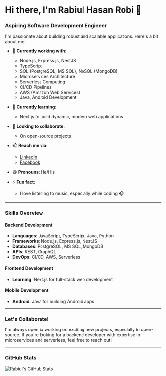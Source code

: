 # Hi there, I'm Rabiul Hasan Robi 👋

### Aspiring Software Development Engineer

I'm passionate about building robust and scalable applications. Here's a bit about me:

- 🔭 **Currently working with**:  
  - Node.js, Express.js, NestJS  
  - TypeScript  
  - SQL (PostgreSQL, MS SQL), NoSQL (MongoDB)  
  - Microservices Architecture  
  - Serverless Computing  
  - CI/CD Pipelines  
  - AWS (Amazon Web Services)  
  - Java, Android Development

- 🌱 **Currently learning**:  
  - Next.js to build dynamic, modern web applications

- 👯 **Looking to collaborate**:  
  - On open-source projects

- 📫 **Reach me via**:  
  - [LinkedIn](https://linkedin.com/in/rabiul-hasan-robi)  
  - [Facebook](https://facebook.com/rabiul.hasan.robi)

- 😄 **Pronouns**: He/His

- ⚡ **Fun fact**:  
  - I love listening to music, especially while coding 🎧

---

### Skills Overview

#### Backend Development
- **Languages**: JavaScript, TypeScript, Java, Python
- **Frameworks**: Node.js, Express.js, NestJS
- **Databases**: PostgreSQL, MS SQL, MongoDB
- **APIs**: REST, GraphQL
- **DevOps**: CI/CD, AWS, Serverless

#### Frontend Development
- **Learning**: Next.js for full-stack web development

#### Mobile Development
- **Android**: Java for building Android apps

---

### Let's Collaborate!
I'm always open to working on exciting new projects, especially in open-source. If you're looking for a backend developer with expertise in microservices and serverless, feel free to reach out!

---

### GitHub Stats

![Rabiul's GitHub Stats](https://github-readme-stats.vercel.app/api?username=robi042&show_icons=true&theme=radical)
